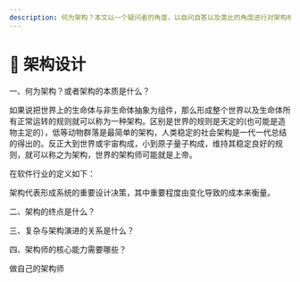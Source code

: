 ```yaml
---
description: 何为架构？本文以一个疑问者的角度，以自问自答以及类比的角度进行对架构相关的知识体系进行梳理
---
```


# 🐜 架构设计

一、何为架构？或者架构的本质是什么？

如果说把世界上的生命体与非生命体抽象为组件，那么形成整个世界以及生命体所有正常运转的规则就可以称为一种架构。区别是世界的规则是天定的(也可能是造物主定的），低等动物群落是最简单的架构，人类稳定的社会架构是一代一代总结的得出的。反正大到世界或宇宙构成，小到原子量子构成，维持其稳定良好的规则，就可以称之为架构，世界的架构师可能就是上帝。

在软件行业的定义如下：

架构代表形成系统的重要设计决策，其中重要程度由变化导致的成本来衡量。

二、架构的终点是什么？

三、复杂与架构演进的关系是什么？

四、架构师的核心能力需要哪些？

做自己的架构师

